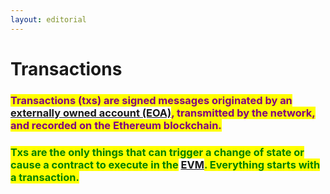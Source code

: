 ```yaml
---
layout: editorial
---
```


# Transactions

### <mark style="color:purple;">Transactions (txs) are signed messages originated by an</mark> [externally owned account (EOA)](ethereum-accounts.md)<mark style="color:purple;">, transmitted by the network, and recorded on the Ethereum blockchain.</mark>&#x20;

<mark style="color:purple;"></mark>

### <mark style="color:green;">Txs are the only things that can trigger a change of state or cause a contract to execute in the</mark> [EVM](ethereum/the-ethereum-virtual-machine.md)<mark style="color:green;">. Everything starts with a transaction.</mark>
